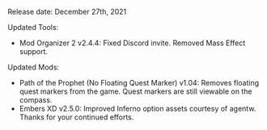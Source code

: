 Release date: December 27th, 2021

Updated Tools:
- Mod Organizer 2 v2.4.4: Fixed Discord invite. Removed Mass Effect support.

Updated Mods:
- Path of the Prophet (No Floating Quest Marker) v1.04: Removes floating quest markers from the game.  Quest markers are still viewable on the compass.
- Embers XD v2.5.0: Improved Inferno option assets courtesy of agentw. Thanks for your continued efforts.
